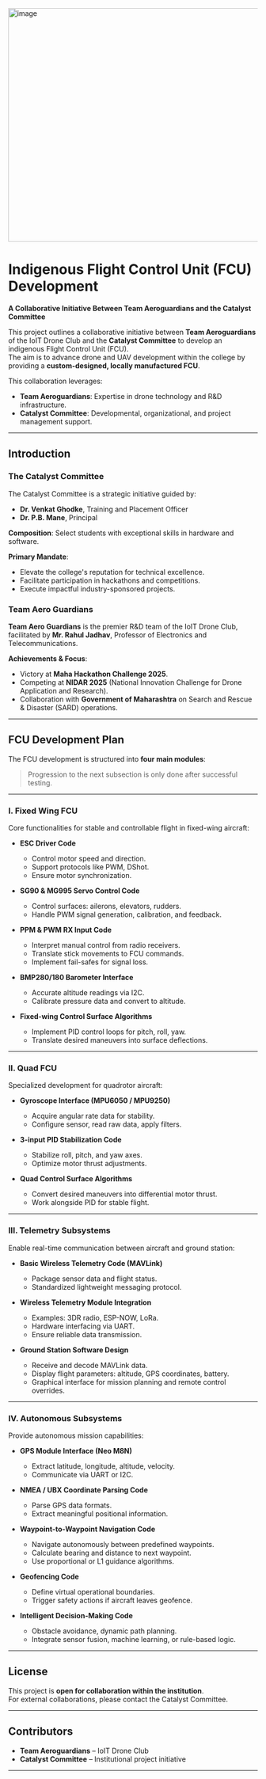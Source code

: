 <img width="580" height="472" alt="image" src="https://github.com/user-attachments/assets/07e5f51a-5438-463c-ba79-83d2b13f661f" />


# Indigenous Flight Control Unit (FCU) Development
**A Collaborative Initiative Between Team Aeroguardians and the Catalyst Committee**

This project outlines a collaborative initiative between **Team Aeroguardians** of the IoIT Drone Club and the **Catalyst Committee** to develop an indigenous Flight Control Unit (FCU).  
The aim is to advance drone and UAV development within the college by providing a **custom-designed, locally manufactured FCU**.  

This collaboration leverages:
- **Team Aeroguardians**: Expertise in drone technology and R&D infrastructure.  
- **Catalyst Committee**: Developmental, organizational, and project management support.  

---

## Introduction

### The Catalyst Committee
The Catalyst Committee is a strategic initiative guided by:
- **Dr. Venkat Ghodke**, Training and Placement Officer  
- **Dr. P.B. Mane**, Principal  

**Composition**: Select students with exceptional skills in hardware and software.  

**Primary Mandate**:
- Elevate the college's reputation for technical excellence.
- Facilitate participation in hackathons and competitions.
- Execute impactful industry-sponsored projects.

### Team Aero Guardians
**Team Aero Guardians** is the premier R&D team of the IoIT Drone Club, facilitated by **Mr. Rahul Jadhav**, Professor of Electronics and Telecommunications.  

**Achievements & Focus**:
- Victory at **Maha Hackathon Challenge 2025**.
- Competing at **NIDAR 2025** (National Innovation Challenge for Drone Application and Research).
- Collaboration with **Government of Maharashtra** on Search and Rescue & Disaster (SARD) operations.

---

## FCU Development Plan

The FCU development is structured into **four main modules**:  

> Progression to the next subsection is only done after successful testing.

---

### I. Fixed Wing FCU
Core functionalities for stable and controllable flight in fixed-wing aircraft:

- **ESC Driver Code**  
  - Control motor speed and direction.
  - Support protocols like PWM, DShot.
  - Ensure motor synchronization.

- **SG90 & MG995 Servo Control Code**  
  - Control surfaces: ailerons, elevators, rudders.
  - Handle PWM signal generation, calibration, and feedback.

- **PPM & PWM RX Input Code**  
  - Interpret manual control from radio receivers.
  - Translate stick movements to FCU commands.
  - Implement fail-safes for signal loss.

- **BMP280/180 Barometer Interface**  
  - Accurate altitude readings via I2C.
  - Calibrate pressure data and convert to altitude.

- **Fixed-wing Control Surface Algorithms**  
  - Implement PID control loops for pitch, roll, yaw.
  - Translate desired maneuvers into surface deflections.

---

### II. Quad FCU
Specialized development for quadrotor aircraft:

- **Gyroscope Interface (MPU6050 / MPU9250)**  
  - Acquire angular rate data for stability.
  - Configure sensor, read raw data, apply filters.

- **3-input PID Stabilization Code**  
  - Stabilize roll, pitch, and yaw axes.
  - Optimize motor thrust adjustments.

- **Quad Control Surface Algorithms**  
  - Convert desired maneuvers into differential motor thrust.
  - Work alongside PID for stable flight.

---

### III. Telemetry Subsystems
Enable real-time communication between aircraft and ground station:

- **Basic Wireless Telemetry Code (MAVLink)**  
  - Package sensor data and flight status.
  - Standardized lightweight messaging protocol.

- **Wireless Telemetry Module Integration**  
  - Examples: 3DR radio, ESP-NOW, LoRa.
  - Hardware interfacing via UART.
  - Ensure reliable data transmission.

- **Ground Station Software Design**  
  - Receive and decode MAVLink data.
  - Display flight parameters: altitude, GPS coordinates, battery.
  - Graphical interface for mission planning and remote control overrides.

---

### IV. Autonomous Subsystems
Provide autonomous mission capabilities:

- **GPS Module Interface (Neo M8N)**  
  - Extract latitude, longitude, altitude, velocity.
  - Communicate via UART or I2C.

- **NMEA / UBX Coordinate Parsing Code**  
  - Parse GPS data formats.
  - Extract meaningful positional information.

- **Waypoint-to-Waypoint Navigation Code**  
  - Navigate autonomously between predefined waypoints.
  - Calculate bearing and distance to next waypoint.
  - Use proportional or L1 guidance algorithms.

- **Geofencing Code**  
  - Define virtual operational boundaries.
  - Trigger safety actions if aircraft leaves geofence.

- **Intelligent Decision-Making Code**  
  - Obstacle avoidance, dynamic path planning.
  - Integrate sensor fusion, machine learning, or rule-based logic.

---

## License
This project is **open for collaboration within the institution**.  
For external collaborations, please contact the Catalyst Committee.

---

## Contributors
- **Team Aeroguardians** – IoIT Drone Club  
- **Catalyst Committee** – Institutional project initiative  

---

